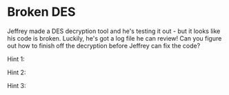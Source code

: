 # Broken DES

Jeffrey made a DES decryption tool and he's testing it out - but it looks like his code is broken.
Luckily, he's got a log file he can review!
Can you figure out how to finish off the decryption before Jeffrey can fix the code?


Hint 1:

Hint 2:

Hint 3:
